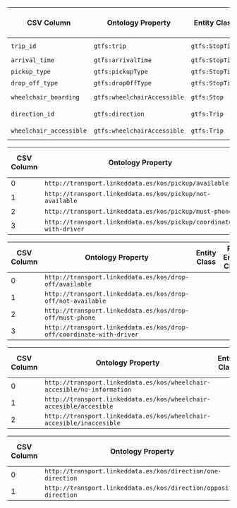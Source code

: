 | CSV Column           | Ontology Property | Entity Class | Rel. Entity Class | Subject Generation    | Join Condition | Datatype | Function Name | Function Output |
| --- | --- | --- | --- | --- | --- | --- | --- | --- |
| `trip_id` | `gtfs:trip` | `gtfs:StopTime` | `gtfs:Trip` | `http://transport.linkeddata.es/trip/{trip_id}` | - | `http://transport.linkeddata.es/trip/4_I12-001_2016I12_1_1_4___` |
| `arrival_time` | `gtfs:arrivalTime` | `gtfs:StopTime` | - | `http://transport.linkeddata.es/stopTime/{stop_id}/{trip_id}` | `formatTime` | `08:15:00` |
| `pickup_type` | `gtfs:pickupType` | `gtfs:StopTime` | - | same as above | `mapPickupType` | `http://transport.linkeddata.es/kos/pickup/must-phone` |
| `drop_off_type` | `gtfs:dropOffType` | `gtfs:StopTime` | - | same as above | `mapDropOffType` | `http://transport.linkeddata.es/kos/drop-off/available` |
| `wheelchair_boarding` | `gtfs:wheelchairAccessible` | `gtfs:Stop` | - | `http://transport.linkeddata.es/stop/{stop_id}` | `mapWheelchairBoarding` | `http://transport.linkeddata.es/kos/wheelchair-accesible/no-information` |
| `direction_id` | `gtfs:direction` | `gtfs:Trip` | - | `http://transport.linkeddata.es/trip/{trip_id}` | `mapDirection` | `http://transport.linkeddata.es/kos/direction/opposite-direction` |
| `wheelchair_accessible` | `gtfs:wheelchairAccessible` | `gtfs:Trip` | - | `http://transport.linkeddata.es/trip/{trip_id}` | `mapWheelchairAccessible` | `http://transport.linkeddata.es/kos/wheelchair-accesible/accesible` |

| CSV Column           | Ontology Property | Entity Class | Rel. Entity Class | Subject Generation    | Join Condition | Datatype | Function Name | Function Output |
| --- | --- | --- | --- | --- | --- | --- | --- | --- |
| 0 | `http://transport.linkeddata.es/kos/pickup/available` |
| 1 | `http://transport.linkeddata.es/kos/pickup/not-available` |
| 2 | `http://transport.linkeddata.es/kos/pickup/must-phone` |
| 3 | `http://transport.linkeddata.es/kos/pickup/coordinate-with-driver` |

| CSV Column           | Ontology Property | Entity Class | Rel. Entity Class | Subject Generation    | Join Condition | Datatype | Function Name | Function Output |
| --- | --- | --- | --- | --- | --- | --- | --- | --- |
| 0 | `http://transport.linkeddata.es/kos/drop-off/available` |
| 1 | `http://transport.linkeddata.es/kos/drop-off/not-available` |
| 2 | `http://transport.linkeddata.es/kos/drop-off/must-phone` |
| 3 | `http://transport.linkeddata.es/kos/drop-off/coordinate-with-driver` |

| CSV Column           | Ontology Property | Entity Class | Rel. Entity Class | Subject Generation    | Join Condition | Datatype | Function Name | Function Output |
| --- | --- | --- | --- | --- | --- | --- | --- | --- |
| 0 | `http://transport.linkeddata.es/kos/wheelchair-accesible/no-information` |
| 1 | `http://transport.linkeddata.es/kos/wheelchair-accesible/accesible` |
| 2 | `http://transport.linkeddata.es/kos/wheelchair-accesible/inaccesible` |

| CSV Column           | Ontology Property | Entity Class | Rel. Entity Class | Subject Generation    | Join Condition | Datatype | Function Name | Function Output |
| --- | --- | --- | --- | --- | --- | --- | --- | --- |
| 0 | `http://transport.linkeddata.es/kos/direction/one-direction` |
| 1 | `http://transport.linkeddata.es/kos/direction/opposite-direction` |
